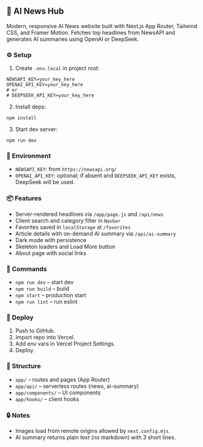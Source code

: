 ## 🧠 AI News Hub

Modern, responsive AI News website built with Next.js App Router, Tailwind CSS, and Framer Motion. Fetches top headlines from NewsAPI and generates AI summaries using OpenAI or DeepSeek.

### ⚙️ Setup
1. Create `.env.local` in project root:
```
NEWSAPI_KEY=your_key_here
OPENAI_API_KEY=your_key_here
# or
# DEEPSEEK_API_KEY=your_key_here
```
2. Install deps:
```
npm install
```
3. Start dev server:
```
npm run dev
```

### 🔑 Environment
- `NEWSAPI_KEY`: from `https://newsapi.org/`
- `OPENAI_API_KEY`: optional; if absent and `DEEPSEEK_API_KEY` exists, DeepSeek will be used.

### 📦 Features
- Server-rendered headlines via `/app/page.js` and `/api/news`
- Client search and category filter in `Navbar`
- Favorites saved in `localStorage` at `/favorites`
- Article details with on-demand AI summary via `/api/ai-summary`
- Dark mode with persistence
- Skeleton loaders and Load More button
- About page with social links

### 📝 Commands
- `npm run dev` – start dev
- `npm run build` – build
- `npm start` – production start
- `npm run lint` – run eslint

### 🚀 Deploy
1. Push to GitHub.
2. Import repo into Vercel.
3. Add env vars in Vercel Project Settings.
4. Deploy.

### 📁 Structure
- `app/` – routes and pages (App Router)
- `app/api/` – serverless routes (news, ai-summary)
- `app/components/` – UI components
- `app/hooks/` – client hooks

### 🔒 Notes
- Images load from remote origins allowed by `next.config.mjs`.
- AI summary returns plain text (no markdown) with 3 short lines.
